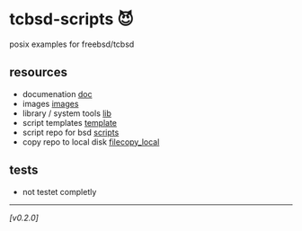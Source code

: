 # tcbsd-scripts :smiling_imp:
posix examples for freebsd/tcbsd

## resources
* documenation [doc](doc/)
* images [images](images/)
* library / system tools [lib](lib/)
* script templates [template](template/)
* script repo for bsd [scripts](scripts/)
* copy repo to local disk [filecopy_local](scripts/filecopy_local.sh)

## tests
* not testet completly

 ---
 *[v0.2.0]*
